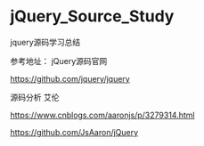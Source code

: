 # jQuery_Source_Study

jquery源码学习总结

参考地址：
jQuery源码官网

https://github.com/jquery/jquery

源码分析 艾伦

https://www.cnblogs.com/aaronjs/p/3279314.html

https://github.com/JsAaron/jQuery
